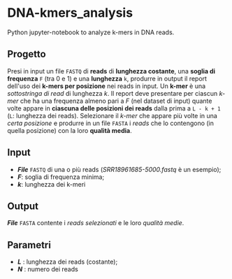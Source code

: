 # DNA-kmers_analysis
Python jupyter-notebook to analyze k-mers in DNA reads.

## Progetto
Presi in input un file <code>FASTQ</code> di **reads** di **lunghezza costante**, una **soglia di frequenza** <code>F</code> (tra 0 e 1) e una **lunghezza** <code>k</code>, produrre in output il report dell'uso dei **k-mers per posizione** nei reads in input. Un **k-mer** è una *sottostringa di read* di lunghezza *k*. Il report deve presentare per ciascun *k-mer* che ha una frequenza almeno pari a *F* (nel dataset di input) quante volte appare in **ciascuna delle posizioni dei reads** dalla prima a <code>L - k + 1</code> (<code>L</code>: lunghezza dei reads). Selezionare il *k-mer* che appare più volte in una *certa posizione* e produrre in un file <code>FASTA</code> i *reads* che lo contengono (in quella posizione) con la loro **qualità media**.

## Input
* ***File*** <code>FASTQ</code> di una o più reads (*SRR18961685-5000.fastq* è un esempio);
* ***F***: soglia di frequenza minima;
* ***k***: lunghezza dei k-meri

## Output
***File*** <code>FASTA</code> contente i *reads selezionati* e le loro *qualità medie*.

## Parametri
* ***L*** : lunghezza dei reads (costante);
* ***N*** : numero dei reads



